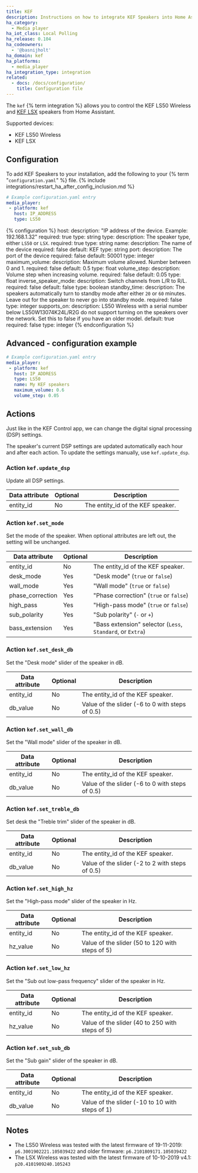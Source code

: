 ```yaml
---
title: KEF
description: Instructions on how to integrate KEF Speakers into Home Assistant.
ha_category:
  - Media player
ha_iot_class: Local Polling
ha_release: 0.104
ha_codeowners:
  - '@basnijholt'
ha_domain: kef
ha_platforms:
  - media_player
ha_integration_type: integration
related:
  - docs: /docs/configuration/
    title: Configuration file
---
```


The `kef` {% term integration %} allows you to control the KEF LS50 Wireless and [KEF LSX](https://international.kef.com/products/lsx) speakers from Home Assistant.

Supported devices:

- KEF LS50 Wireless
- KEF LSX

## Configuration

To add KEF Speakers to your installation, add the following to your {% term "`configuration.yaml`" %} file.
{% include integrations/restart_ha_after_config_inclusion.md %}

```yaml
# Example configuration.yaml entry
media_player:
 - platform: kef
   host: IP_ADDRESS
   type: LS50
```

{% configuration %}
host:
  description: "IP address of the device. Example: 192.168.1.32"
  required: true
  type: string
type:
  description: The speaker type, either `LS50` or `LSX`.
  required: true
  type: string
name:
  description: The name of the device
  required: false
  default: KEF
  type: string
port:
  description: The port of the device
  required: false
  default: 50001
  type: integer
maximum_volume:
  description: Maximum volume allowed. Number between 0 and 1.
  required: false
  default: 0.5
  type: float
volume_step:
  description: Volume step when increasing volume.
  required: false
  default: 0.05
  type: float
inverse_speaker_mode:
  description: Switch channels from L/R to R/L.
  required: false
  default: false
  type: boolean
standby_time:
  description: The speakers automatically turn to standby mode after either `20` or `60` minutes. Leave out for the speaker to never go into standby mode.
  required: false
  type: integer
supports_on:
  description: LS50 Wireless with a serial number below LS50W13074K24L/R2G do not support turning on the speakers over the network. Set this to false if you have an older model.
  default: true
  required: false
  type: integer
{% endconfiguration %}

## Advanced - configuration example

```yaml
# Example configuration.yaml entry
media_player:
 - platform: kef
   host: IP_ADDRESS
   type: LS50
   name: My KEF speakers
   maximum_volume: 0.6
   volume_step: 0.05
```

## Actions

Just like in the KEF Control app, we can change the digital signal processing (DSP) settings.

The speaker's current DSP settings are updated automatically each hour and after each action.
To update the settings manually, use `kef.update_dsp`.

### Action `kef.update_dsp`

Update all DSP settings.

| Data attribute | Optional | Description                       |
| ---------------------- | -------- | --------------------------------- |
| entity_id              | No       | The entity_id of the KEF speaker. |

### Action `kef.set_mode`

Set the mode of the speaker. When optional attributes are left out, the setting will be unchanged.

| Data attribute | Optional | Description                                                |
| ---------------------- | -------- | ---------------------------------------------------------- |
| entity_id              | No       | The entity_id of the KEF speaker.                          |
| desk_mode              | Yes      | "Desk mode" (`true` or `false`)                            |
| wall_mode              | Yes      | "Wall mode" (`true` or `false`)                            |
| phase_correction       | Yes      | "Phase correction" (`true` or `false`)                     |
| high_pass              | Yes      | "High-pass mode" (`true` or `false`)                       |
| sub_polarity           | Yes      | "Sub polarity" (`-` or `+`)                                |
| bass_extension         | Yes      | "Bass extension" selector (`Less`, `Standard`, or `Extra`) |

### Action `kef.set_desk_db`

Set the "Desk mode" slider of the speaker in dB.

| Data attribute | Optional | Description                                     |
| ---------------------- | -------- | ----------------------------------------------- |
| entity_id              | No       | The entity_id of the KEF speaker.               |
| db_value               | No       | Value of the slider (-6 to 0 with steps of 0.5) |

### Action `kef.set_wall_db`

Set the "Wall mode" slider of the speaker in dB.

| Data attribute | Optional | Description                                     |
| ---------------------- | -------- | ----------------------------------------------- |
| entity_id              | No       | The entity_id of the KEF speaker.               |
| db_value               | No       | Value of the slider (-6 to 0 with steps of 0.5) |

### Action `kef.set_treble_db`

Set desk the "Treble trim" slider of the speaker in dB.

| Data attribute | Optional | Description                                     |
| ---------------------- | -------- | ----------------------------------------------- |
| entity_id              | No       | The entity_id of the KEF speaker.               |
| db_value               | No       | Value of the slider (-2 to 2 with steps of 0.5) |

### Action `kef.set_high_hz`

Set the "High-pass mode" slider of the speaker in Hz.

| Data attribute | Optional | Description                                     |
| ---------------------- | -------- | ----------------------------------------------- |
| entity_id              | No       | The entity_id of the KEF speaker.               |
| hz_value               | No       | Value of the slider (50 to 120 with steps of 5) |

### Action `kef.set_low_hz`

Set the "Sub out low-pass frequency" slider of the speaker in Hz.

| Data attribute | Optional | Description                                     |
| ---------------------- | -------- | ----------------------------------------------- |
| entity_id              | No       | The entity_id of the KEF speaker.               |
| hz_value               | No       | Value of the slider (40 to 250 with steps of 5) |

### Action `kef.set_sub_db`

Set the "Sub gain" slider of the speaker in dB.

| Data attribute | Optional | Description                                     |
| ---------------------- | -------- | ----------------------------------------------- |
| entity_id              | No       | The entity_id of the KEF speaker.               |
| db_value               | No       | Value of the slider (-10 to 10 with steps of 1) |

## Notes

- The LS50 Wireless was tested with the latest firmware of 19-11-2019: `p6.3001902221.105039422` and older firmware: `p6.2101809171.105039422`
- The LSX Wireless was tested with the latest firmware of 10-10-2019 v4.1: `p20.4101909240.105243`

[KEF Speakers]: /integrations/kef/
